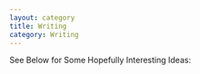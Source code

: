 ```yaml
---
layout: category
title: Writing
category: Writing
---
```


See Below for Some Hopefully Interesting Ideas: